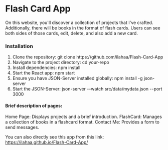 <h1>Flash Card App</h1>
<p>On this website, you'll discover a collection of projects that I've crafted.
            Additionally, there will be books in the format of flash cards. Users can see both sides of those cards, edit, delete, and also add a new card.</p>

<h3>Installation</h3>
<ol>
<li>Clone the repository: git clone https://github.com/ilahaa/Flash-Card-App</li>
<li>Navigate to the project directory: cd your-repo</li>
<li>Install dependencies: npm install</li>
<li>Start the React app: npm start</li>
<li>Ensure you have JSON-Server installed globally: npm install -g json-server</li>
<li>Start the JSON-Server: json-server --watch src/data/mydata.json --port 3000</li>
</ol>

<h4>Brief description of pages:</h4>
<p>Home Page: Displays projects and a brief introduction.
FlashCard: Manages a collection of books in a flashcard format.
Contact Me: Provides a form to send messages.</p>

<span>You can also directly see this app from this link: https://ilahaa.github.io/Flash-Card-App/</span>